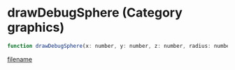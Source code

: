 # drawDebugSphere (Category graphics)

```js
function drawDebugSphere(x: number, y: number, z: number, radius: number, red: int, green: int, blue: int, alpha: int): void
```

[filename](drawDebugSphere_m.md ':include')